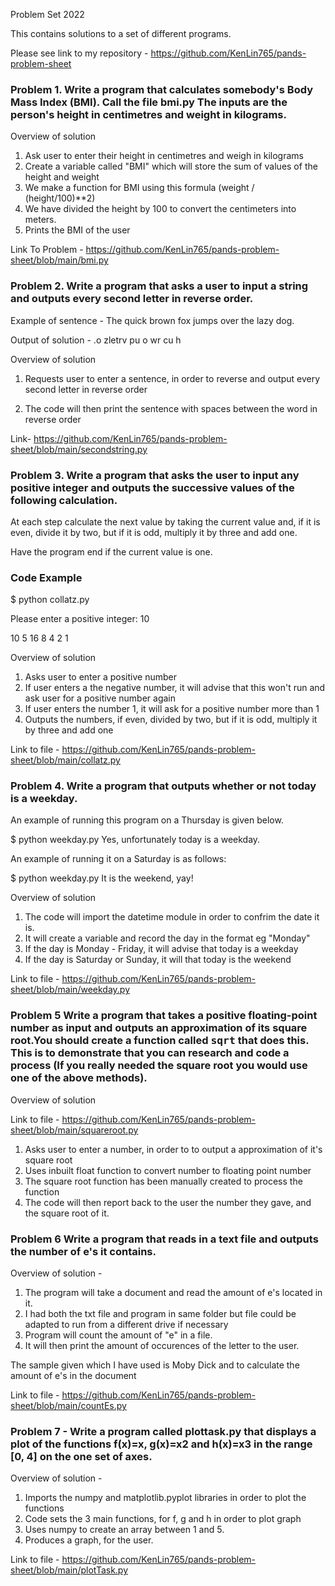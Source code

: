 Problem Set 2022

This contains solutions to a set of different programs.

Please see link to my repository - https://github.com/KenLin765/pands-problem-sheet

### Problem 1. Write a program that calculates somebody's Body Mass Index (BMI). Call the file bmi.py The inputs are the person's height in centimetres and weight in kilograms.


Overview of solution

1. Ask user to enter their height in centimetres and weigh in kilograms
2. Create a variable called "BMI" which will store the sum of values of the height and weight
3. We make a function for BMI using this formula (weight / (height/100)**2)
4. We have divided the height by 100 to convert the centimeters into meters.
5. Prints the BMI of the user


Link To Problem - https://github.com/KenLin765/pands-problem-sheet/blob/main/bmi.py


### Problem 2. Write a program that asks a user to input a string and outputs every second letter in reverse order.

Example of sentence - The quick brown fox jumps over the lazy dog.

Output of solution - .o zletrv pu o wr cu h

Overview of solution

1. Requests user to enter a sentence, in order to reverse and output every second letter in reverse order

2. The code will then print the sentence with spaces between the word in reverse order


Link- https://github.com/KenLin765/pands-problem-sheet/blob/main/secondstring.py




### Problem 3. Write a program that asks the user to input any positive integer and outputs the successive values of the following calculation.

At each step calculate the next value by taking the current value and, if it is even, divide it by two, but if it is odd, multiply it by three and add one.

Have the program end if the current value is one.


### Code Example

$ python collatz.py

Please enter a positive integer: 10

10 5 16 8 4 2 1


Overview of solution

1. Asks user to enter a positive number
2. If user enters a the negative number, it will advise that this won't run and ask user for a positive number again
3. If user enters the number 1, it will ask for a positive number more than 1
4. Outputs the numbers, if even, divided by two, but if it is odd, multiply it by three and add one

Link to file - https://github.com/KenLin765/pands-problem-sheet/blob/main/collatz.py





### Problem 4. Write a program that outputs whether or not today is a weekday.


An example of running this program on a Thursday is given below.

$ python weekday.py
Yes, unfortunately today is a weekday.


An example of running it on a Saturday is as follows:

$ python weekday.py
It is the weekend, yay!


Overview of solution

1. The code will import the datetime module in order to confrim the date it is.
2. It will create a variable and record the day in the format eg "Monday"
3. If the day is Monday - Friday, it will advise that today is a weekday
4. If the day is Saturday or Sunday, it will that today is the weekend

Link to file - https://github.com/KenLin765/pands-problem-sheet/blob/main/weekday.py





### Problem 5 Write a program that takes a positive floating-point number as input and outputs an approximation of its square root.You should create a function called <tt>sqrt</tt> that does this. This is to demonstrate that you can research and code a process (If you really needed the square root you would use one of the above methods).

Overview of solution

Link to file - https://github.com/KenLin765/pands-problem-sheet/blob/main/squareroot.py

1. Asks user to enter a number, in order to to output a approximation of it's square root
2. Uses inbuilt float function to convert number to floating point number
3. The square root function has been manually created to process the function
4. The code will then report back to the user the number they gave, and the square root of it.




### Problem 6 Write a program that reads in a text file and outputs the number of e's it contains. 

Overview of solution -
1. The program will take a document and read the amount of e's located in it.
2. I had both the txt file and program in same folder but file could be adapted to run from a different drive if necessary
3. Program will count the amount of "e" in a file.
4. It will then print the amount of occurences of the letter to the user.


The sample given which I have used is Moby Dick and to calculate the amount of e's in the document

Link to file - https://github.com/KenLin765/pands-problem-sheet/blob/main/countEs.py




### Problem 7 - Write a program called plottask.py that displays a plot of the functions f(x)=x, g(x)=x2 and h(x)=x3 in the range [0, 4] on the one set of axes.

Overview of solution -
1. Imports the numpy and matplotlib.pyplot libraries in order to plot the functions
2. Code sets the 3 main functions, for f, g and h in order to plot graph
3. Uses numpy to create an array between 1 and 5.
4. Produces a graph, for the user.

Link to file - https://github.com/KenLin765/pands-problem-sheet/blob/main/plotTask.py


